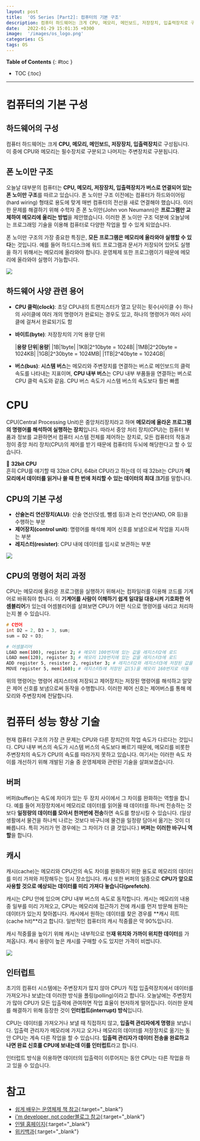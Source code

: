 ```yaml
---
layout: post
title:  'OS Series [Part2]: 컴퓨터의 기본 구조'
description: 컴퓨터 하드웨어는 크게 CPU, 메모리, 메인보드, 저장장치, 입출력장치로 구성됩니다. 
date:   2022-01-29 15:01:35 +0300
image:  '/images/os_logo.png'
categories: CS
tags: OS
---
```

**Table of Contents**
{: #toc }
*  TOC
{:toc}
---

# 컴퓨터의 기본 구성

## 하드웨어의 구성
컴퓨터 하드웨어는 크게 **CPU, 메모리, 메인보드, 저장장치, 입출력장치**로 구성됩니다. 이 중에 CPU와 메모리는 필수장치로 구분되고 나머지는 주변장치로 구분됩니다. 

## 폰 노이만 구조
오늘날 대부분의 컴퓨터는 **CPU, 메모리, 저장장치, 입출력장치가 버스로 연결되어 있는 폰 노이만 구조**를 따르고 있습니다. 폰 노이만 구조 이전에는 컴퓨터가 하드와이어링(hard wiring) 형태로 용도에 맞게 매번 컴퓨터의 전선을 새로 연결해야 했습니다. 이러한 문제를 해결하기 위해 수학자 존 폰 노이만(John von Neumann)은 **프로그램만 교체하여 메모리에 올리는 방법**을 제안했습니다. 이러한 폰 노이만 구조 덕분에 오늘날에는 프로그래밍 기술을 이용해 컴퓨터로 다양한 작업을 할 수 있게 되었습니다.  

폰 노이만 구조의 가장 중요한 특징은, **모든 프로그램은 메모리에 올라와야 실행할 수 있다**는 것입니다. 예를 들어 하드디스크에 워드 프로그램과 문서가 저장되어 있어도 실행을 하기 위해서는 메모리에 올라와야 합니다. 운영체제 또한 프로그램이기 때문에 메모리에 올라와야 실행이 가능합니다. 

![](../../images/os_2.png)

## 하드웨어 사양 관련 용어
- **CPU 클럭(clock)**: 초당 CPU내의 트랜지스터가 열고 닫히는 횟수(사이클 수) 하나의 사이클에 여러 개의 명령어가 완료되는 경우도 있고, 하나의 명령어가 여러 사이클에 걸쳐서 완료되기도 함
- **바이트(byte)**: 저장장치의 기억 용량 단위  

    |**용량 단위**|**용량**|
    |1B|1byte|
    |1KB|2^10byte = 1024B|
    |1MB|2^20byte = 1024KB|
    |1GB|2^30byte = 1024MB|
    |1TB|2^40byte = 1024GB|  

- **버스(bus)**: **시스템 버스**는 메모리와 주변장치를 연결하는 버스로 메인보드의 클럭속도를 나타내는 지표이며, **CPU 내부 버스**는 CPU 내부 부품들을 연결하는 버스로 CPU 클럭 속도와 같음. CPU 버스 속도가 시스템 버스의 속도보다 훨씬 빠름  

# CPU  

CPU(Central Processing Unit)은 중앙처리장치라고 하며 **메모리에 올라온 프로그램의 명령어를 해석하여 실행하는 장치**입니다. 따라서 중앙 처리 장치(CPU)는 컴퓨터 부품과 정보를 교환하면서 컴퓨터 시스템 전체를 제어하는 장치로, 모든 컴퓨터의 작동과정이 중앙 처리 장치(CPU)의 제어를 받기 때문에 컴퓨터의 두뇌에 해당한다고 할 수 있습니다.  

🦊 **32bit CPU**  
흔히 CPU를 얘기할 때 32bit CPU, 64bit CPU라고 하는데 이 때 32bit는 CPU가 **메모리에서 데이터를 읽거나 쓸 때 한 번에 처리할 수 있는 데이터의 최대 크기**를 말합니다.  

## CPU의 기본 구성
- **산술논리 연산장치(ALU)**: 산술 연산(덧셈, 뺄셈 등)과 논리 연산(AND, OR 등)을 수행하는 부분
- **제어장치(control unit)**: 명령어를 해석해 제어 신호를 보냄으로써 작업을 지시하는 부분
- **레지스터(resister)**: CPU 내에 데이터를 임시로 보관하는 부분

![](../../images/os_3.gif)

## CPU의 명령어 처리 과정

CPU는 메모리에 올라온 프로그램을 실행하기 위해서는 컴파일러를 이용해 코드를 기계어로 바꿔줘야 합니다. 이 **기계어를 사람이 이해하기 쉽게 일대일 대응시켜 기호화한 어셈블리어**가 있는데 어셈블리어를 살펴보면 CPU가 어떤 식으로 명령어를 내리고 처리하는지 볼 수 있습니다.  

```c
# C언어
int D2 = 2, D3 = 3, sum;
sum = D2 + D3;
```

```sh
# 어셈블리어
LOAD mem(100), register 2; # 메모리 100번지에 있는 값을 레지스터2에 로드
LOAD mem(120), register 3; # 메모리 120번지에 있는 값을 레지스터3에 로드
ADD register 5, resister 2, register 3; # 레지스터2와 레지스터3에 저장된 값을 더해 레지스터5에 저장
MOVE register 5, mem(160); # 레지스터5에 저장된 값(5)을 메모리 160번지로 이동
```
위의 명령어는 명령어 레지스터에 저장되고 제어장치는 저장된 명령어를 해석하고 알맞은 제어 신호를 보냄으로써 동작을 수행합니다. 이러한 제어 신호는 제어버스를 통해 메모리와 주변장치에 전달합니다. 

# 컴퓨터 성능 향상 기술
현재 컴퓨터 구조의 가장 큰 문제는 CPU와 다른 장치간의 작업 속도가 다르다는 것입니다. CPU 내부 버스의 속도가 시스템 버스의 속도보다 빠르기 때문에, 메모리를 비롯한 주변장치의 속도가 CPU의 속도를 따라가지 못하고 있습니다. 여기서는 이러한 속도 차이를 개선하기 위해 개발된 기술 중 운영체제와 관련된 기술을 살펴보겠습니다.  

## 버퍼
버퍼(buffer)는 속도에 차이가 있는 두 장치 사이에서 그 차이를 완화하는 역할을 합니다. 예를 들어 저장장치에서 메모리로 데이터를 읽어올 때 데이터를 하나씩 전송하는 것보다 **일정량의 데이터를 모아서 한꺼번에 전송**하면 속도를 향상시킬 수 있습니다. (일상생활에서 물건을 하나씩 나르는 것보다 바구니에 물건을 일정량 담아서 옮기는 것이 더 빠릅니다. 특히 거리가 먼 경우에는 그 차이가 더 클 것입니다.) **버퍼는 이러한 바구니 역할**을 합니다.  

## 캐시
캐시(cache)는 메모리와 CPU간의 속도 차이를 완화하기 위한 용도로 메모리의 데이터를 미리 가져와 저장해두는 임시 장소입니다. 캐시 또한 버퍼의 일종으로 **CPU가 앞으로 사용할 것으로 예상되는 데이터를 미리 가져다 놓습니다(prefetch)**.  

캐시는 CPU 안에 있으며 CPU 내부 버스의 속도로 동작합니다. 캐시는 메모리의 내용 중 일부를 미리 가져오고, CPU는 메모리에 접근하기 전에 캐시를 먼저 방문해 원하는 데이터가 있는지 찾아봅니다. 캐시에서 원하는 데이터를 찾은 경우를 **캐시 히트(cache hit)**라고 합니다. 일반적인 컴퓨터의 캐시 적중률은 약 90%입니다.  

캐시 적중률을 높이기 위해 캐시는 내부적으로 현**재 위치와 가까이 위치한 데이터**를 가져옵니다. 캐시 용량이 높은 캐시를 구매할 수도 있지만 가격이 비쌉니다.  

![](../../images/os_4.png)

## 인터럽트
초기의 컴퓨터 시스템에는 주변장치가 많지 않아 CPU가 직접 입출력장치에서 데이터를 가져오거나 보냈는데 이러한 방식을 폴링(polling)이라고 합니다. 오늘날에는 주변장치가 많아 CPU가 모든 입출력에 관여하면 작업 효율이 현저하게 떨어집니다. 이러한 문제를 해결하기 위해 등장한 것이 **인터럽트(interrupt) 방식**입니다.  

CPU는 데이터를 가져오거나 보낼 때 직접하지 않고, **입출력 관리자에게 명령**을 보냅니다. 입출력 관리자가 메모리에 가지고 오거나 메모리의 데이터를 저장장치로 옮기는 동안 CPU는 계속 다른 작업을 할 수 있습니다. **입출력 관리자가 데이터 전송을 완료하고 나면 완료 신호를 CPU에 보내는데 이를 인터럽트**라고 합니다. 

인터럽트 방식을 이용하면 데이터의 입출력이 이루어지는 동안 CPU는 다른 작업을 하고 있을 수 있습니다. 

# 참고  

- [쉽게 배우는 운영체제 책 참고](http://www.kyobobook.co.kr/product/detailViewKor.laf?mallGb=KOR&ejkGb=KOR&barcode=9791156644071){:target="_blank"}
- [i'm developer, not coder블로그 참고](https://math-coding.tistory.com/83){:target="_blank"}
- [인텔 홈페이지](https://www.intel.co.kr/content/www/kr/ko/gaming/resources/cpu-clock-speed.html){:target="_blank"}
- [위키백과](https://ko.wikipedia.org/wiki/중앙_처리_장치){:target="_blank"}
